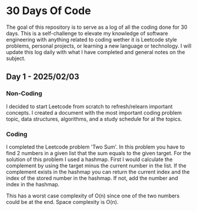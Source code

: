 # 30 Days Of Code
The goal of this repository is to serve as a log of all the coding done for 30 days. This is a self-challenge to elevate my knowledge of software engineering with anything related to coding wether it is Leetcode style problems, personal projects, or learning a new language or technology. I will update this log daily with what I have completed and general notes on the subject. 

## Day 1 - 2025/02/03
### Non-Coding
I decided to start Leetcode from scratch to refresh/relearn important concepts. I created a document with the most important coding problem topic, data structures, algorithms, and a study schedule for al the topics.

### Coding
I completed the Leetcode problem 'Two Sum'. In this problem you have to find 2 numbers in a given list that the sum equals to the given target. For the solution of this problem I used a hashmap. First I would calculate the complement by using the target minus the current number in the list. If the complement exists in the hashmap you can return the current index and the index of the stored number in the hashmap. If not, add the number and index in the hashmap. 

This has a worst case complexity of O(n) since one of the two numbers could be at the end. Space complexity is O(n).
